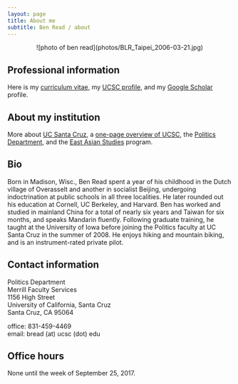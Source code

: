 ```yaml
---
layout: page
title: About me
subtitle: Ben Read / about
---
```

<div style="text-align:center" markdown="1">
![photo of ben read](photos/BLR_Taipei_2006-03-21.jpg)
</div>

## Professional information

Here is my [curriculum vitae](BenRead-CurriculumVitae.pdf), my [UCSC profile](http://politics.ucsc.edu/faculty/singleton.php?&singleton=true&cruz_id=bread), and my [Google Scholar](http://scholar.google.com/citations?user=4f7G7WAAAAAJ) profile.

## About my institution

More about [UC Santa Cruz](http://www.ucsc.edu/), a [one-page overview of UCSC](UCSC_on_One_Page.htm), the [Politics Department](http://politics.ucsc.edu), and the [East Asian Studies](http://eastasianstudies.ucsc.edu/index.html) program.

## Bio
Born in Madison, Wisc., Ben Read spent a year of his childhood in the Dutch village of Overasselt and another in socialist Beijing, undergoing indoctrination at public schools in all three localities. He later rounded out his education at Cornell, UC Berkeley, and Harvard. Ben has worked and studied in mainland China for a total of nearly six years and Taiwan for six months, and speaks Mandarin fluently. Following graduate training, he taught at the University of Iowa before joining the Politics faculty at UC Santa Cruz in the summer of 2008. He enjoys hiking and mountain biking, and is an instrument-rated private pilot.

## Contact information

Politics Department  
Merrill Faculty Services  
1156 High Street  
University of California, Santa Cruz  
Santa Cruz, CA 95064

office: 831-459-4469  
email: bread (at) ucsc (dot) edu

## Office hours

None until the week of September 25, 2017.
